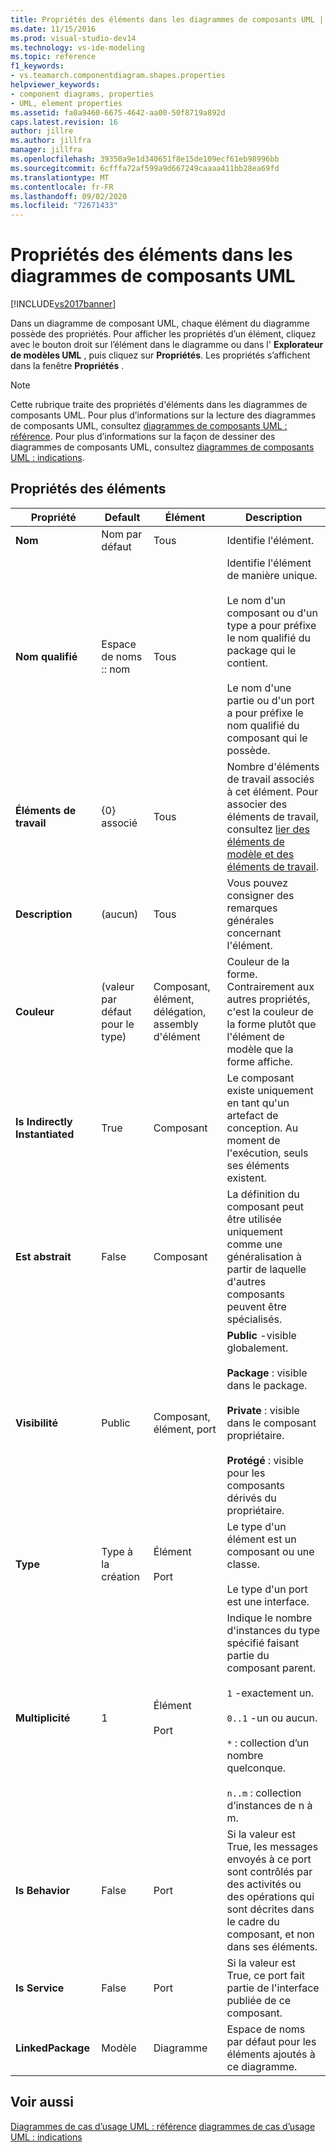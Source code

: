 ```yaml
---
title: Propriétés des éléments dans les diagrammes de composants UML | Microsoft Docs
ms.date: 11/15/2016
ms.prod: visual-studio-dev14
ms.technology: vs-ide-modeling
ms.topic: reference
f1_keywords:
- vs.teamarch.componentdiagram.shapes.properties
helpviewer_keywords:
- component diagrams, properties
- UML, element properties
ms.assetid: fa0a9460-6675-4642-aa00-50f8719a892d
caps.latest.revision: 16
author: jillre
ms.author: jillfra
manager: jillfra
ms.openlocfilehash: 39350a9e1d340651f8e15de109ecf61eb98996bb
ms.sourcegitcommit: 6cfffa72af599a9d667249caaaa411bb28ea69fd
ms.translationtype: MT
ms.contentlocale: fr-FR
ms.lasthandoff: 09/02/2020
ms.locfileid: "72671433"
---
```

# <a name="properties-of-elements-on-uml-component-diagrams"></a>Propriétés des éléments dans les diagrammes de composants UML
[!INCLUDE[vs2017banner](../includes/vs2017banner.md)]

Dans un diagramme de composant UML, chaque élément du diagramme possède des propriétés. Pour afficher les propriétés d’un élément, cliquez avec le bouton droit sur l’élément dans le diagramme ou dans l' **Explorateur de modèles UML** , puis cliquez sur **Propriétés**. Les propriétés s’affichent dans la fenêtre **Propriétés** .

> [!NOTE]
> Cette rubrique traite des propriétés d'éléments dans les diagrammes de composants UML. Pour plus d’informations sur la lecture des diagrammes de composants UML, consultez [diagrammes de composants UML : référence](../modeling/uml-component-diagrams-reference.md). Pour plus d’informations sur la façon de dessiner des diagrammes de composants UML, consultez [diagrammes de composants UML : indications](../modeling/uml-component-diagrams-guidelines.md).

## <a name="properties-of-elements"></a>Propriétés des éléments

|Propriété|Default|Élément|Description|
|--------------|-------------|-------------|-----------------|
|**Nom**|Nom par défaut|Tous|Identifie l'élément.|
|**Nom qualifié**|Espace de noms :: nom|Tous|Identifie l'élément de manière unique.<br /><br /> Le nom d'un composant ou d'un type a pour préfixe le nom qualifié du package qui le contient.<br /><br /> Le nom d'une partie ou d'un port a pour préfixe le nom qualifié du composant qui le possède.|
|**Éléments de travail**|{0} associé|Tous|Nombre d'éléments de travail associés à cet élément. Pour associer des éléments de travail, consultez [lier des éléments de modèle et des éléments de travail](../modeling/link-model-elements-and-work-items.md).|
|**Description**|(aucun)|Tous|Vous pouvez consigner des remarques générales concernant l'élément.|
|**Couleur**|(valeur par défaut pour le type)|Composant, élément, délégation, assembly d'élément|Couleur de la forme. Contrairement aux autres propriétés, c'est la couleur de la forme plutôt que l'élément de modèle que la forme affiche.|
|**Is Indirectly Instantiated**|True|Composant|Le composant existe uniquement en tant qu'un artefact de conception. Au moment de l'exécution, seuls ses éléments existent.|
|**Est abstrait**|False|Composant|La définition du composant peut être utilisée uniquement comme une généralisation à partir de laquelle d'autres composants peuvent être spécialisés.|
|**Visibilité**|Public|Composant, élément, port|**Public** -visible globalement.<br /><br /> **Package** : visible dans le package.<br /><br /> **Private** : visible dans le composant propriétaire.<br /><br /> **Protégé** : visible pour les composants dérivés du propriétaire.|
|**Type**|Type à la création|Élément<br /><br /> Port|Le type d'un élément est un composant ou une classe.<br /><br /> Le type d'un port est une interface.|
|**Multiplicité**|1|Élément<br /><br /> Port|Indique le nombre d'instances du type spécifié faisant partie du composant parent.<br /><br /> `1` -exactement un.<br /><br /> `0..1` -un ou aucun.<br /><br /> `*` : collection d’un nombre quelconque.<br /><br /> `n..m` : collection d’instances de n à m.|
|**Is Behavior**|False|Port|Si la valeur est True, les messages envoyés à ce port sont contrôlés par des activités ou des opérations qui sont décrites dans le cadre du composant, et non dans ses éléments.|
|**Is Service**|False|Port|Si la valeur est True, ce port fait partie de l'interface publiée de ce composant.|
|**LinkedPackage**|Modèle|Diagramme|Espace de noms par défaut pour les éléments ajoutés à ce diagramme.|

## <a name="see-also"></a>Voir aussi
 [Diagrammes de cas d’usage UML : référence](../modeling/uml-use-case-diagrams-reference.md) [diagrammes de cas d’usage UML : indications](../modeling/uml-use-case-diagrams-guidelines.md)
